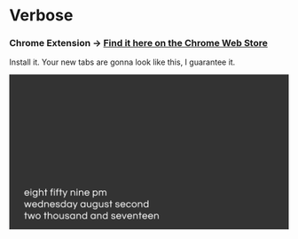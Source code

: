 # Verbose

### Chrome Extension -> [Find it here on the Chrome Web Store](https://chrome.google.com/webstore/search/verbose?hl=en)

Install it. Your new tabs are gonna look like this, I guarantee it.

![Verbose New Tab Screen](./verbose.png)

